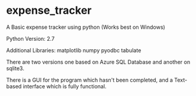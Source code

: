 # expense_tracker
A Basic expense tracker using python (Works best on Windows)

Python Version: 2.7

Additional Libraries:
matplotlib
numpy
pyodbc
tabulate

There are two versions one based on Azure SQL Database and another on sqlite3.

There is a GUI for the program which hasn't been completed, and a Text-based interface which is fully functional.


